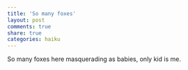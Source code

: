 ```yaml
---
title: 'So many foxes'
layout: post
comments: true
share: true
categories: haiku
---
```

So many foxes
here masquerading as babies,
only kid is me.
